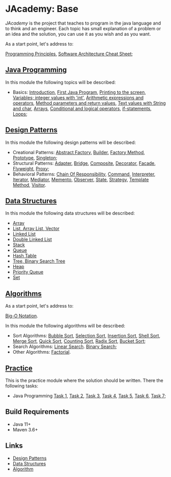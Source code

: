 # JAcademy: Base

<i>JAcademy</i> is the project that teaches to program in the java language and to think and an engineer.
Each topic has small explanation of a problem or an idea and the solution, you can use it as you wish and as you want.

As a start point, let's address to:

[Programming Principles](doc/principles.md "Programming Principles"),
[Software Architecture Cheat Sheet](doc/sa-cheat-sheet.md "Software Architecture Cheat Sheet");

## [Java Programming](java-programming/README.md "The java programming chapter")

In this module the following topics will be described:

* Basics:
[Introduction](java-programming/doc/basics/introduction.md "Introduction"),
[First Java Program](java-programming/doc/basics/first-program.md "First Java Program"),
[Printing to the screen](java-programming/doc/basics/screen-printing.md "Printing to the screen"),
[Variables; integer values with 'int'](java-programming/doc/basics/variables.md "Variables; integer values with 'int'"),
[Arithmetic expressions and operators](java-programming/doc/basics/arithmetic-exp-op.md "Arithmetic expressions and operators"),
[Method parameters and return values](java-programming/doc/basics/method-params.md "Method parameters and return values"),
[Text values with String and char](java-programming/doc/basics/string-chart.md "Text values with String and char"),
[Arrays](java-programming/doc/basics/arrays.md "Arrays"),
[Conditional and logical operators](java-programming/doc/basics/cond-log-op.md "Conditional and logical operators"),
[if-statements](java-programming/doc/basics/if-state.md "if-statements"),
[Loops](java-programming/doc/basics/loops.md "Loops");

## [Design Patterns](design-patterns/README.md "The design patterns chapter")

In this module the following design patterns will be described:

* Creational Patterns: 
[Abstract Factory](design-patterns/doc/abstract-factory.md "The abstract factory chapter"), 
[Builder](design-patterns/doc/builder.md "The builder chapter"), 
[Factory Method](design-patterns/doc/factory-method.md "The factory method chapter"), 
[Prototype](design-patterns/doc/prototype.md "The prototype chapter"), 
[Singleton](design-patterns/doc/singleton.md "The singleton chapter"); 
* Structural Patterns: 
[Adapter](design-patterns/doc/adapter.md "The adapter chapter"), 
[Bridge](design-patterns/doc/bridge.md "The bridge chapter"), 
[Composite](design-patterns/doc/composite.md "The composite chapter"), 
[Decorator](design-patterns/doc/decorator.md "The decorator chapter"), 
[Facade](design-patterns/doc/facade.md "The facade chapter"), 
[Flyweight](design-patterns/doc/flyweight.md "The flyweight chapter"), 
[Proxy](design-patterns/doc/proxy.md "The proxy chapter"); 
* Behavioral Patterns: 
[Chain Of Responsibility](design-patterns/doc/chain-of-responsibility.md "The chain of responsibility chapter"), 
[Command](design-patterns/doc/command.md "The command chapter"), 
[Interpreter](design-patterns/doc/interpreter.md "The interpreter chapter"), 
[Iterator](design-patterns/doc/iterator.md "The iterator chapter"), 
[Mediator](design-patterns/doc/mediator.md "The mediator chapter"),
[Memento](design-patterns/doc/memento.md "The memento chapter"), 
[Observer](design-patterns/doc/observer.md "The observer chapter"), 
[State](design-patterns/doc/state.md "The state chapter"),
[Strategy](design-patterns/doc/strategy.md "The strategy chapter"), 
[Template Method](design-patterns/doc/template-method.md "The template method chapter"), 
[Visitor](design-patterns/doc/visitor.md "The visitor chapter").

## [Data Structures](data-structures/README.md "The data structures chapter")

In this module the following data structures will be described:

* [Array](data-structures/doc/array.md "The array chapter")
* [List, Array List, Vector](data-structures/doc/list-array-list-vector.md "The list, array list, vector chapter")
* [Linked List](data-structures/doc/linked-list.md "The linked list chapter")
* [Double Linked List](data-structures/doc/double-linked-list.md "The double linked list chapter")
* [Stack](data-structures/doc/stack.md "The stack chapter")
* [Queue](data-structures/doc/queue.md "The queue chapter")
* [Hash Table](data-structures/doc/hash-table.md "The hash table chapter")
* [Tree, Binary Search Tree](data-structures/doc/tree-binary-search-tree.md "The tree, binary search tree chapter")
* [Heap](data-structures/doc/heap.md "The heap chapter")
* [Priority Queue](data-structures/doc/priority-queue.md "The priority queue chapter")
* [Set](data-structures/doc/set.md "The set chapter")

## [Algorithms](algorithms/README.md "The algorithms chapter")

As a start point, let's address to:

[Big-O Notation](algorithms/doc/big-o-notation.md "Big-O Notation").

In this module the following algorithms will be described:

* Sort Algorithms: 
[Bubble Sort](algorithms/doc/bubble-sort.md "The bubble sort chapter"),
[Selection Sort](algorithms/doc/selection-sort.md "The selection sort chapter"),
[Insertion Sort](algorithms/doc/insertion-sort.md "The insertion sort chapter"),
[Shell Sort](algorithms/doc/shell-sort.md "The shell sort chapter"),
[Merge Sort](algorithms/doc/merge-sort.md "The merge sort chapter"),
[Quick Sort](algorithms/doc/quick-sort.md "The quick sort chapter"),
[Counting Sort](algorithms/doc/counting-sort.md "The counting sort chapter"),
[Radix Sort](algorithms/doc/radix-sort.md "The radix sort chapter"),
[Bucket Sort](algorithms/doc/bucket-sort.md "The bucket sort chapter");
* Search Algorithms:
[Linear Search](algorithms/doc/linear-search.md "The linear search chapter").
[Binary Search](algorithms/doc/binary-search.md "The binary search chapter");
* Other Algorithms:
[Factorial](algorithms/doc/factorial.md "The factorial chapter").

## [Practice](practice/README.md "The practice chapter")

This is the practice module where the solution should be written. There the following tasks:

* Java Programming
[Task 1](practice/doc/basics/task1.md "Task 1"),
[Task 2](practice/doc/basics/task2.md "Task 2"),
[Task 3](practice/doc/basics/task3.md "Task 3"),
[Task 4](practice/doc/basics/task4.md "Task 4"),
[Task 5](practice/doc/basics/task5.md "Task 5"), 
[Task 6](practice/doc/basics/task6.md "Task 6"),
[Task 7](practice/doc/basics/task7.md "Task 7");

## Build Requirements

* Java 11+
* Maven 3.6+

## Links

* [Design Patterns](https://en.wikipedia.org/wiki/Design_Patterns "Design patterns in Wikipedia")
* [Data Structures](https://en.wikipedia.org/wiki/List_of_data_structures "Data structures in Wikipedia") 
* [Algorithm](https://en.wikipedia.org/wiki/Algorithm "Algorithm in Wikipedia") 